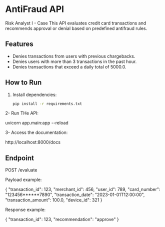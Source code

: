 # AntiFraud API

Risk Analyst I - Case
This API evaluates credit card transactions and recommends approval or denial based on predefined antifraud rules. 

##  Features

- Denies transactions from users with previous chargebacks.
- Denies users with more than 3 transactions in the past hour.
- Denies transactions that exceed a daily total of 5000.0.

##  How to Run

1. Install dependencies:

   ```bash
   pip install -r requirements.txt

2- Run THe API:

uvicorn app.main:app --reload

3- Access the documentation:

http://localhost:8000/docs

## Endpoint

POST /evaluate

Payload example:

{
  "transaction_id": 123,
  "merchant_id": 456,
  "user_id": 789,
  "card_number": "123456******7890",
  "transaction_date": "2023-01-01T12:00:00",
  "transaction_amount": 100.0,
  "device_id": 321
}

Response example:

{
  "transaction_id": 123,
  "recommendation": "approve"
}
